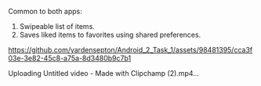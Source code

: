 Common to both apps:

1. Swipeable list of items.
2. Saves liked items to favorites using shared preferences.


https://github.com/yardensepton/Android_2_Task_1/assets/98481395/cca3f03e-3e82-45c8-a75a-8d3480b9c7b1



Uploading Untitled video - Made with Clipchamp (2).mp4…



